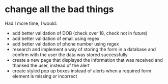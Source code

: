 # change all the bad things

Had I more time, I would:

- add better validation of DOB (check over 18, check not in future)
- add better validation of email using regex
- add better validation of phone number using regex
- research and implement a way of storing the form in a database and confirm with the user the data was stored successfully
- create a new page that displayed the information that was received and thanked the user, instead of the alert
- create styled pop up boxes instead of alerts when a required form element is missing or incorrect
